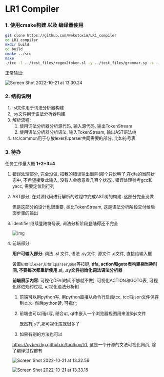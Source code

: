 # LR1 Compiler

### 1. 使用cmake构建 以及 编译器使用

```sh
git clone https://github.com/Nekotoxin/LR1_compiler
cd LR1_compiler
mkdir build
cd build
cmake ../src
make
./tcc -l ../test_files/regex2token.sl -y ../test_files/grammar.sy -s ../test_files/test.c
```

正常输出:

![Screen Shot 2022-10-21 at 13.30.24](https://user-images.githubusercontent.com/75596353/197121504-f0977be8-aed6-49a6-b273-be5d1e7db001.png)



### 2. 结构说明

1. .sl文件用于词法分析器构建
2. .sy文件用于语法分析器构建
3. 解析流程:
   1. 使用词法分析器分析源代码, 输入源代码, 输出TokenStream
   2. 使用语法分析器分析语法, 输入TokenStream, 输出AST语法树
4. src/common用于存放lexer和parser共同需要的部分, 比如符号表

### 3. 待办

任务工作量大概 **1+2+3=4**

1. 错误处理部分, 完全没做, 把我的错误输出删除(那个只说明了,在dfa的当前状态中, 不希望接受此输入, 没有人会愿意看几百个状态). 错误处理参考gcc和yacc, 需要定位到行列

2. AST部分, 在对源代码进行解析的过程中完成AST树的构建. 这部分完全没做

   但是这部分的设计也很重要, 类比TokenStream, 这是语法分析阶段交付给后面步骤的输出

3. identifier继续登陆符号表, 词法分析阶段登陆得还不完全

   ![img](https://img-blog.csdnimg.cn/img_convert/765e08990e400c91e821996783f57ad9.png)

4. 前端部分

   **用户可输入部分**: 词法 .sl 文件, 语法 .sy文件, 源文件 .c文件, 直接给输入框

   设置`初始化lexer`,`初始化parser`,`编译`等按键, **dfa, action和goto表构建相当耗时间, 不要每次都重新使用.sl, .sy文件初始化词法语法分析器**

   

   **前端展示内容**: 可视化DFA[时间不够就不做], 可视化ACTION和GOTO表, 可视化移进规约过程, 可视化语法分析树

   

   1. 前端可以用python写, 用python直接从命令行启动tcc, tcc将json文件保存到本次, 然后python读, 可视化

   2. 前端也可以用js写, 结合qt, qt中嵌入一个浏览器视图用来渲染js文件

      既然有js了,那可视化库就很多了

   3. 如果有别的方法也可以

   https://cyberzhg.github.io/toolbox/lr1, 这是一个开源的文法可视化网页, 除了编译过程都有

   ![Screen Shot 2022-10-21 at 13.32.56](https://user-images.githubusercontent.com/75596353/197121530-3c5a3dfd-ee26-4670-abda-07e6c9a164eb.png)

   ![Screen Shot 2022-10-21 at 13.33.15](https://user-images.githubusercontent.com/75596353/197121548-4d0f2f86-052c-48e5-8cd2-d527f532662b.png)